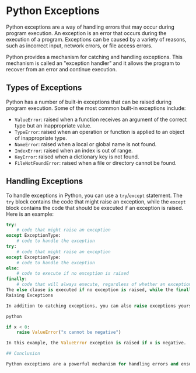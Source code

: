 # Python Exceptions

Python exceptions are a way of handling errors that may occur during program execution. An exception is an error that occurs during the execution of a program. Exceptions can be caused by a variety of reasons, such as incorrect input, network errors, or file access errors.

Python provides a mechanism for catching and handling exceptions. This mechanism is called an "exception handler" and it allows the program to recover from an error and continue execution. 

## Types of Exceptions

Python has a number of built-in exceptions that can be raised during program execution. Some of the most common built-in exceptions include:

- `ValueError`: raised when a function receives an argument of the correct type but an inappropriate value.
- `TypeError`: raised when an operation or function is applied to an object of inappropriate type.
- `NameError`: raised when a local or global name is not found.
- `IndexError`: raised when an index is out of range.
- `KeyError`: raised when a dictionary key is not found.
- `FileNotFoundError`: raised when a file or directory cannot be found.

## Handling Exceptions

To handle exceptions in Python, you can use a `try`/`except` statement. The `try` block contains the code that might raise an exception, while the `except` block contains the code that should be executed if an exception is raised. Here is an example:

```python
try:
    # code that might raise an exception
except ExceptionType:
    # code to handle the exception
try:
    # code that might raise an exception
except ExceptionType:
    # code to handle the exception
else:
    # code to execute if no exception is raised
finally:
    # code that will always execute, regardless of whether an exception is raised or not
The else clause is executed if no exception is raised, while the finally clause is executed regardless of whether an exception is raised or not.
Raising Exceptions

In addition to catching exceptions, you can also raise exceptions yourself using the raise statement. Here is an example:

python

if x < 0:
    raise ValueError("x cannot be negative")

In this example, the ValueError exception is raised if x is negative.

## Conclusion

Python exceptions are a powerful mechanism for handling errors and ensuring that your program runs smoothly. By using try/except statements, you can catch and handle exceptions that may occur during program execution. By raising exceptions yourself, you can ensure that your code is robust and handles unexpected situations gracefully.
